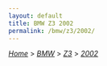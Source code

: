 ```yaml
---
layout: default
title: BMW Z3 2002
permalink: /bmw/z3/2002/
---
```

[*Home*](/) > [*BMW*](/bmw/) > [*Z3*](/bmw/z3/) > [*2002*](/bmw/z3/2002/)
